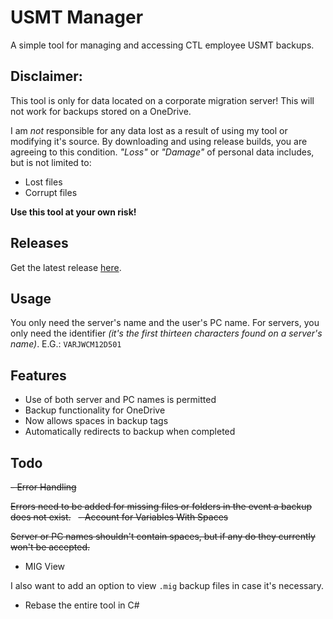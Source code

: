 # USMT Manager

A simple tool for managing and accessing CTL employee USMT backups.

## Disclaimer:

This tool is only for data located on a corporate migration server! This will not work for
backups stored on a OneDrive.

I am _not_ responsible for any data lost as a result of using my tool or modifying it's source. By downloading and using release builds, you are agreeing to this condition. _"Loss"_ or _"Damage"_ of personal data includes, but is not limited to:

- Lost files
- Corrupt files

**Use this tool at your own risk!**

## Releases

Get the latest release [here](https://github.com/Zach-Galek/USMT-Manager/releases/latest).

## Usage

You only need the server's name and the user's PC name. For servers, you only need the identifier _(it's the first thirteen characters found on a server's name)_. E.G.: `VARJWCM12D501`

## Features

- Use of both server and PC names is permitted
- Backup functionality for OneDrive
- Now allows spaces in backup tags
- Automatically redirects to backup when completed

## Todo

~~- Error Handling~~

~~Errors need to be added for missing files or folders in the event a backup does not exist.~~
 
~~- Account for Variables With Spaces~~

~~Server or PC names shouldn't contain spaces, but if any do they currently won't be accepted.~~
 
- MIG View

I also want to add an option to view `.mig` backup files in case it's necessary.

- Rebase the entire tool in C#
